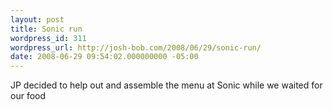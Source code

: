 ```yaml
---
layout: post
title: Sonic run
wordpress_id: 311
wordpress_url: http://josh-bob.com/2008/06/29/sonic-run/
date: 2008-06-29 09:54:02.000000000 -05:00
---
```

<!--Mime Type of File is image/jpeg --><div class="postie-image-div"><a href="http://josh-bob.com/wp-photos/20080629-105402-1.jpg"><img src="http://josh-bob.com/wp-photos/thumb.20080629-105402-1.jpg" alt="" style="3px;" class="postie-image" /></a></div> JP decided to help out and assemble the menu at Sonic while we waited for our food

